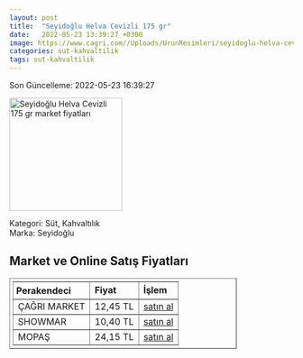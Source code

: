 ```yaml
---
layout: post
title:  "Seyidoğlu Helva Cevizli 175 gr"
date:   2022-05-23 13:39:27 +0300
image: https://www.cagri.com//Uploads/UrunResimleri/seyidoglu-helva-cevizli-175-gr--d839-.jpg
categories: sut-kahvaltilik
tags: sut-kahvaltilik
---
```


Son Güncelleme: 2022-05-23 16:39:27

<img src="https://www.cagri.com//Uploads/UrunResimleri/seyidoglu-helva-cevizli-175-gr--d839-.jpg" width="200" alt="Seyidoğlu Helva Cevizli 175 gr market fiyatları" />

Kategori: Süt, Kahvaltılık
<br />
Marka: Seyidoğlu

<h2>Market ve Online Satış Fiyatları</h2>

<table border="1" style="padding: 5px;width:80%;">
  <tr>
    <td style="padding: 5px;"><strong>Perakendeci</strong></td>
    <td><strong>Fiyat</strong></td>
    <td><strong>İşlem</strong></td>
  </tr>
  <tr>
              <td title="Çağrı Market">ÇAĞRI MARKET</td>
              <td>12,45 TL</td>
              <td><a title="Çağrı Market" target="_blank" href="https://www.cagri.com/seyidoglu-helva-cevizli-175-gr">satın al</a></td>
            </tr><tr>
              <td title="Showmar">SHOWMAR</td>
              <td>10,40 TL</td>
              <td><a title="Showmar" target="_blank" href="https://www.showmar.com.tr/urun/seyidoglu-helva-175gr-cevizli">satın al</a></td>
            </tr><tr>
              <td title="Mopaş">MOPAŞ</td>
              <td>24,15 TL</td>
              <td><a title="Mopaş" target="_blank" href="https://www.mopas.com.tr/seyidoglu-helva-cevizli-350-gr/p/638637">satın al</a></td>
            </tr>
</table>
